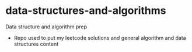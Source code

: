 # data-structures-and-algorithms
Data structure and algorithm prep
- Repo used to put my leetcode solutions and general algorithm and data structures content
